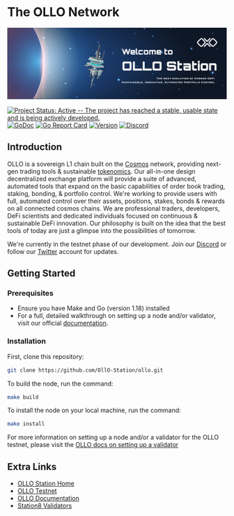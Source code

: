 # The OLLO Network

![Banner!](assets/welcome.png)

[![Project Status: Active -- The project has reached a stable, usable
state and is being actively
developed.](https://img.shields.io/badge/repo%20status-Active-green.svg?style=flat-square)](https://www.repostatus.org/#active)
[![GoDoc](https://img.shields.io/badge/godoc-reference-blue?style=flat-square&logo=go)](https://pkg.go.dev/github.com/OllO-Station/ollo/v11)
[![Go Report
Card](https://goreportcard.com/badge/github.com/OLLO-Station/ollo?style=flat-square)](https://goreportcard.com/report/github.com/OllO-Station/ollo/v11)
[![Version](https://img.shields.io/github/tag/OllO-Station/ollo.svg?style=flat-square)](https://github.com/OllO-Station/ollo/releases/latest)
[![Discord](https://badgen.net/badge/icon/discord?icon=discord&label)](https://discord.gg/euGcGgdq7M)

## Introduction

OLLO is a sovereign L1 chain built on the [Cosmos](https://github.com/cosmos) network, providing next-gen trading tools & sustainable [tokenomics](https://docs.ollo.zone/about/tokenomics). Our all-in-one design decentralized exchange platform will provide a suite of advanced, automated tools that expand on the basic capabilities of order book trading, staking, bonding, & portfolio control. We're working to provide users with full, automated control over their assets, positions, stakes, bonds & rewards on all connected cosmos chains. We are professional traders, developers, DeFi scientists and dedicated individuals focused on continuous & sustainable DeFi innovation. Our philosophy is built on the idea that the best tools of today are just a glimpse into the possibilities of tomorrow.

We're currently in the testnet phase of our development. Join our [Discord](https://discord.gg/pVCk6BDS) or follow our [Twitter](https://twitter.com/OLLOStation) account for updates.

## Getting Started

### Prerequisites

- Ensure you have Make and Go (version 1.18) installed
- For a full, detailed walkthrough on setting up a node and/or validator, visit our official [documentation](https://docs.ollo.zone).

### Installation

First, clone this repository:

```bash
git clone https://github.com/OllO-Station/ollo.git
```

To build the node, run the command:

```bash
make build
```

To install the node on your local machine, run the command:

```bash
make install
```

For more information on setting up a node and/or a validator for the OLLO testnet, please visit the [OLLO docs on setting up a validator](https://docs.ollo.zone/validators/running_a_node)

## Extra Links

- [OLLO Station Home](https://ollostation.zone)
- [OLLO Testnet](https://testnet.ollo.zone)
- [OLLO Documentation](https://docs.ollo.zone)
- [Station8 Validators](https://station8.zone)
